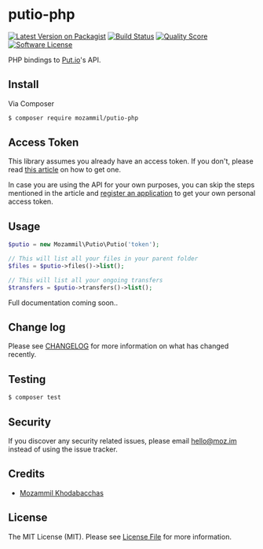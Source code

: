 # putio-php

[![Latest Version on Packagist](https://img.shields.io/packagist/v/Mozammil/putio-php.svg?style=flat-square)](https://packagist.org/packages/Mozammil/putio-php)
[![Build Status](https://img.shields.io/travis/Mozammil/putio-php/master.svg?style=flat-square)](https://travis-ci.org/Mozammil/putio-php)
[![Quality Score](https://img.shields.io/scrutinizer/g/Mozammil/putio-php.svg?style=flat-square)](https://scrutinizer-ci.com/g/Mozammil/putio-php)
[![Software License](https://img.shields.io/badge/license-MIT-brightgreen.svg?style=flat-square)](LICENSE.md)


PHP bindings to [Put.io](https://put.io)'s API.

## Install

Via Composer

``` bash
$ composer require mozammil/putio-php
```

## Access Token

This library assumes you already have an access token. If you don't, please read [this article](https://api.put.io/v2/docs/gettingstarted.html#authentication-and-access) on how to get one.

In case you are using the API for your own purposes, you can skip the steps mentioned in the article and [register an application](https://app.put.io/settings/account/oauth/apps/new) to get your own personal access token.

## Usage

``` php
$putio = new Mozammil\Putio\Putio('token');

// This will list all your files in your parent folder
$files = $putio->files()->list();

// This will list all your ongoing transfers
$transfers = $putio->transfers()->list();
```
Full documentation coming soon..

## Change log

Please see [CHANGELOG](CHANGELOG.md) for more information on what has changed recently.

## Testing

``` bash
$ composer test
```

## Security

If you discover any security related issues, please email [hello@moz.im](mailto:hello@moz.im) instead of using the issue tracker.

## Credits

- [Mozammil Khodabacchas](https://twitter.com/mozammil_k)

## License

The MIT License (MIT). Please see [License File](LICENSE.md) for more information.